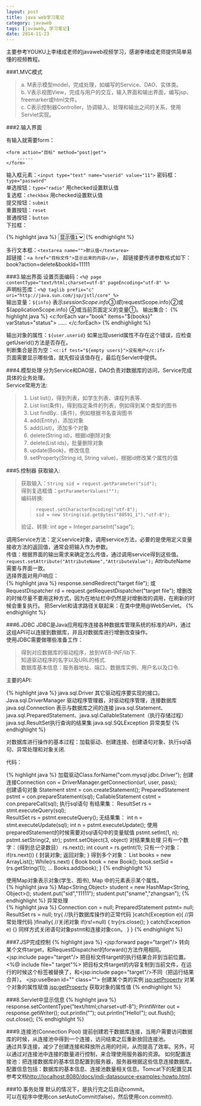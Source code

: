 ```yaml
---
layout: post
title: java web学习笔记
category: javaweb
tags: [javaweb, 学习笔记]
date: 2014-11-23
---
```


主要参考YOUKU上李绪成老师的javaweb视频学习，感谢李绪成老师提供简单易懂的视频教程。

###1.MVC模式
> a. M表示模型model，完成处理，如编写的Service、DAO、实体类。  
> b. V表示视图View，完成与用户的交互，输入界面和输出界面，编写jsp、freemarker或html文件。  
> c. C表示控制器Controller，协调输入、处理和输出之间的关系，使用Servlet实现。  

###2.输入界面

有输入就需要form：

	<form action="目标" method="post|get">
		......
	</form>
  
<!-- more -->

输入框元素：`<input type="text" name="userid" value="11">`
密码框：`type="password"`  
单选按钮：`type="radio"`	用checked设置默认值  
复选框：`checkbox`	用checked设置默认值  
提交按钮：`submit`  
重置按钮：`reset`  
普通按钮：`button`  
下拉框：

{% highlight java %}
<select name="">
	<option value="值" selected>显示值1</option>
	.......
</select>
{% endhighlight %}

多行文本框：`<textarea name="">默认值</textarea>`  
超链接：`<a href="目标文件">显示出来的内容</a>`， 超链接要传递参数格式如下：book?action=delete&bookId=11111  

###3.输出界面
设置页面编码：`<%@ page contentType="text/html;charset=utf-8" pageEncoding="utf-8" %>`  
声明标签库：`<%@ taglib prefix="c" uri="http://java.sun.com/jsp/jstl/core" %>`  
输出变量：`${info}` 表示${sessionScope.info}③或${requestScope.info}②或 ${applicationScope.info} ④或当前页面定义的变量①。  
输出集合：
{% highlight java %}
<c:forEach var="book" items="${books}" varStatus="status">
	......
</c:forEach>
{% endhighlight %}

输出对象的属性：`${user.userid}` 如果出现userid属性不存在这个错误，应检查getUserid()方法是否存在。  
判断集合是否为空：`<c:if test="${empty users}">没有用户</c:if>`  
页面需要显示哪些值，就先假设该值存在，最后在Servlet中提供。  

###4.模型处理
分为Service和DAO层，DAO负责对数据库的访问，Service完成具体的业务处理。  
Service常用方法:  

> 1. List<Entity> list()，得到列表，如学生列表、课程列表等.  
> 2. List<Entity> list(条件)，得到指定条件的列表，例如得到某个类型的图书    
> 3. List<Entity> findBy.. (条件)，例如根据书名查询图书    
> 4. add(Entity)，添加对象    
> 5. add(List<Entity>)，添加多个对象    
> 6. delete(String id)，根据id删除对象    
> 7. delete(List<String> ids)，批量删除对象   
> 8. update(Book)，修改信息   
> 9. setProperty(String id, String value)，根据id修改某个属性的值   

###5.控制器
获取输入:  

> 获取输入：`String sid = request.getParameter("sid");`  
> 得到复选框值：`getParameterValues("");`  
> 编码转换:
>  
>>`request.setCharacterEncoding("utf-8");`  
>>`sid = new String(sid.getBytes("88591_1"),"utf-8");`  
>  
> 验证、转换: int age = Integer.parseInt("sage");  

调用Service方法：定义service对象，调用service方法，必要的是使用定义变量接收方法的返回值，通常会把输入作为参数。  
传值：根据界面的输出需求来确定怎么传值，通过调用service得到这些值。  
`request.setAttribute("AttributeName","AttributeValue");` AttributeName需要与界面一致。  
选择界面对用户响应：  
{% highlight java %}
response.sendRedirect("target file");
或
RequestDispatcher rd = request.getRequestDispatcher("target file"); 增删改的时候尽量不要用这种方式，因为在地址栏中仍然是对增删改的调用，在刷新的时候会重复执行。
把Servlet和请求路径关联起来：在类中使用@WebServlet。
{% endhighlight %}

###6.JDBC
JDBC是Java应用程序连接各种数据库管理系统的标准的API，通过这组API可以连接到数据库，并且对数据库进行增删改查操作。  
使用JDBC需要做哪些准备工作：  

> 得到对应数据库的驱动程序，放到WEB-INF/lib下.  
> 知道驱动程序的名字以及URL的格式.  
> 数据库基本信息：服务器地址、端口、数据库实例、用户名以及口令.  

主要的API:  

{% highlight java %}
java.sql.Driver 其它驱动程序要实现的接口。
Java.sql.DriverManager 驱动程序管理器，对驱动程序管理，连接数据库
java.sql.Connection 表示与数据库之间的连接
java.sql.Statement、java.sql.PreparedStatement、java.sql.CallableStatement（执行存储过程）
java.sql.ResultSet执行查询的结果集
java.sql.SQLException 异常类型
{% endhighlight %}

对数据库进行操作的基本过程：加载驱动、创建连接、创建语句对象、执行sql语句、异常处理和对象关闭.   

代码：  

{% highlight java %}
加载驱动Class.forName("com.mysql.jdbc.Driver");
创建连接Connection con = DriverManager.getConnection(url, user, pass);	
创建语句对象
	Statement stmt = con.createStatement();
	PreparedStatement pstmt = con.prepareStatement(sql);
	CallableStatement cstmt = con.prepareCall(sql);
执行sql语句
	有结果集：
		ResultSet rs = stmt.executeQuery(sql);	
		ResultSet rs = pstmt.executeQuery();
	无结果集：
		int n = stmt.executeUpdate(sql);
		int n = pstmt.executeUpdate();
	使用preparedStatement的时候需要对sql语句中的变量赋值
		pstmt.setInt(1, n);
		pstmt.setString(2, str);
		pstmt.setObject(3, object)
	对结果集处理
		只有一个数字：（得到总记录数目）
			rs.next();
			int count = rs.getInt(1);
		只有一个对象：
			if(rs.next())
			{
			封装对象;
			返回对象;
			}
		得到多个对象：
			List<Book> books = new ArrayList<Book>();
			While(rs.next)
			{
			Book book = new Book();
			book.setSid = (rs.getString(1));
			…
			Books.add(book);
			}
{% endhighlight %}

使用Map对象表示对象(学生、图书), Map 中的元素表示某个属性。  
{% highlight java %}
Map<String,Object> student = new HashMap<String, Object>();
student.put("sid","11111");
student.put("sname","zhangsan");
{% endhighlight %}
异常处理  
{% highlight java %}
Connection con = null;
PreparedStatement pstmt= null;
ResultSet rs = null;
try{
	//执行数据库操作的正常代码
	}catch(Exception e){
	//异常处理代码
	}finally{
		//关闭对象
		if(rs!=null) 
		{
		try{rs.close();
		} 
		catch(Exception e)
		{}
		同样方式关闭语句对象pstmt和连接对象con。
	} 
}
{% endhighlight %}

###7.JSP完成控制
{% highlight java %}
<jsp:forward page="target"/> 转向某个文件target，和RequestDispatcher的forward()方法作用相同。
<jsp:include page="target"/> 把目标文件target的执行结果合并到当前位置。
<%@ include file=" target"%> 把目标文件target的内容复制到当前文件，在运行的时候这个标签被替换了，和<jsp:include page="target"/>不同（把运行结果合并）。
<jsp:useBean id="" class=""> 创建某个类的实例
<jsp:setProperty> 对某个对象的属性赋值
<jsp:getProperty> 获取对象的属性值
{% endhighlight %}

###8.Servlet中显示信息
{% highlight java %}
response.setContentType("text/html;charset=utf-8");
PrintWriter out = response.getWriter();
out.println("<html><head><title>test</title></head>");
out.println("<body>Hello!</body></html>");
out.flush();
out.close();
{% endhighlight %}

###9.连接池(Connection Pool)
提前创建若干数据库连接，当用户需要访问数据库的时候，从连接池中得到一个连接，访问结束之后重新放回连接池。  
通过共享连接，减少了创建连接和释放所占用的时间，从而提高了效率。另外，可以通过对连接池中连接的数量进行控制，来合理使用服务器的资源。
如何配置连接池：把连接数据库的基本信息配置到服务器，服务器根据这些信息连接数据库。  
配置信息包括：数据库的基本信息、连接池数量相关信息。Tomcat下的配置见其参考文档[http://localhost:8080/docs/jndi-datasource-examples-howto.html][url1].

###10.事务处理
默认的情况下，是执行完之后自动commit。  
可以在程序中使用con.setAutoCommit(false)，然后使用con.commit().



[url1]: http://localhost:8080/docs/jndi-datasource-examples-howto.html  "确保tomcat已启动"